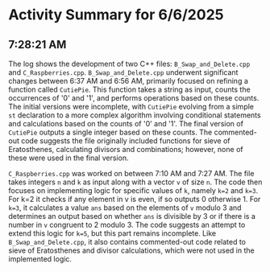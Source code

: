 # Activity Summary for 6/6/2025

## 7:28:21 AM
The log shows the development of two C++ files: `B_Swap_and_Delete.cpp` and `C_Raspberries.cpp`.  `B_Swap_and_Delete.cpp` underwent significant changes between 6:37 AM and 6:56 AM, primarily focused on refining a function called `CutiePie`. This function takes a string as input, counts the occurrences of '0' and '1', and performs operations based on these counts.  The initial versions were incomplete, with `CutiePie` evolving from a simple `st` declaration to a more complex algorithm involving conditional statements and calculations based on the counts of '0' and '1'. The final version of `CutiePie` outputs a single integer based on these counts.  The commented-out code suggests the file originally included functions for sieve of Eratosthenes, calculating divisors and combinations; however, none of these were used in the final version.

`C_Raspberries.cpp` was worked on between 7:10 AM and 7:27 AM. The file takes integers `n` and `k` as input along with a vector `v` of size `n`. The code then focuses on implementing logic for specific values of `k`, namely `k=2` and `k=3`. For k=2 it checks if any element in v is even, if so outputs 0 otherwise 1. For `k=3`, it calculates a value `ans` based on the elements of `v` modulo 3 and determines an output based on whether `ans` is divisible by 3 or if there is a number in `v` congruent to 2 modulo 3. The code suggests an attempt to extend this logic for `k=5`, but this part remains incomplete.  Like `B_Swap_and_Delete.cpp`, it also contains commented-out code related to sieve of Eratosthenes and divisor calculations, which were not used in the implemented logic.
